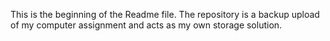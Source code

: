 This is the beginning of the Readme file.
The repository is a backup upload of my computer assignment and acts as my own storage solution.
